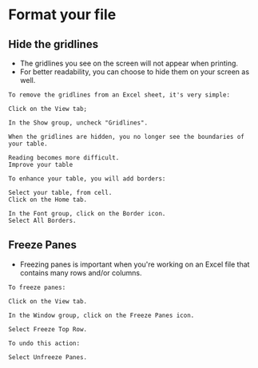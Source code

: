 # Format your file

## Hide the gridlines

- The gridlines you see on the screen will not appear when printing. 
- For better readability, you can choose to hide them on your screen as well.
  
```
To remove the gridlines from an Excel sheet, it's very simple:

Click on the View tab;

In the Show group, uncheck "Gridlines".

When the gridlines are hidden, you no longer see the boundaries of your table. 

Reading becomes more difficult.
Improve your table

To enhance your table, you will add borders:

Select your table, from cell.
Click on the Home tab.

In the Font group, click on the Border icon.
Select All Borders.
```

## Freeze Panes

- Freezing panes is important when you're working on an Excel file that contains many rows and/or columns. 
  
```
To freeze panes:

Click on the View tab.

In the Window group, click on the Freeze Panes icon.

Select Freeze Top Row.

To undo this action:

Select Unfreeze Panes.
```